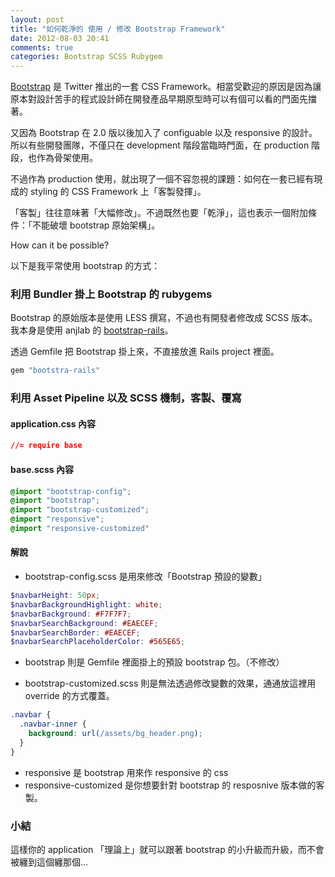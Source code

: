 ```yaml
---
layout: post
title: "如何乾淨的 使用 / 修改 Bootstrap Framework"
date: 2012-08-03 20:41
comments: true
categories: Bootstrap SCSS Rubygem
---
```


[Bootstrap](http://twitter.github.com/bootstrap/) 是 Twitter 推出的一套 CSS Framework。相當受歡迎的原因是因為讓原本對設計苦手的程式設計師在開發產品早期原型時可以有個可以看的門面先擋著。

又因為 Bootstrap 在 2.0 版以後加入了 configuable 以及 responsive 的設計。所以有些開發團隊，不僅只在 development 階段當臨時門面，在 production 階段，也作為骨架使用。

不過作為 production 使用，就出現了一個不容忽視的課題：如何在一套已經有現成的 styling 的 CSS Framework 上「客製發揮」。

「客製」往往意味著「大幅修改」。不過既然也要「乾淨」，這也表示一個附加條件：「不能破壞 bootstrap 原始架構」。

How can it be possible? 

以下是我平常使用 bootstrap 的方式：

### 利用 Bundler 掛上 Bootstrap 的 rubygems

Bootstrap 的原始版本是使用 LESS 撰寫，不過也有開發者修改成 SCSS 版本。我本身是使用 anjlab 的 [bootstrap-rails](https://github.com/anjlab/bootstrap-rails)。

透過 Gemfile 把 Bootstrap 掛上來，不直接放進 Rails project 裡面。

``` ruby Gemfile
gem "bootstra-rails"
```

### 利用 Asset Pipeline 以及 SCSS 機制，客製、覆寫

#### application.css 內容

``` css
//= require base
```

#### base.scss 內容

``` scss
@import "bootstrap-config";
@import "bootstrap";
@import "bootstrap-customized";
@import "responsive";
@import "responsive-customized"
```

#### 解說

* bootstrap-config.scss 是用來修改「Bootstrap 預設的變數」

``` scss
$navbarHeight: 50px;
$navbarBackgroundHighlight: white;
$navbarBackground: #F7F7F7;
$navbarSearchBackground: #EAECEF;
$navbarSearchBorder: #EAECEF;
$navbarSearchPlaceholderColor: #565E65;
```
* bootstrap 則是 Gemfile 裡面掛上的預設 bootstrap 包。（不修改）

* bootstrap-customized.scss 則是無法透過修改變數的效果，通通放這裡用 override 的方式覆蓋。

``` scss
.navbar {
  .navbar-inner {
    background: url(/assets/bg_header.png);
  }
}
```    

* responsive 是 bootstrap 用來作 responsive 的 css
* responsive-customized 是你想要針對 bootstrap 的 resposnive 版本做的客製。

### 小結

這樣你的 application 「理論上」就可以跟著 bootstrap 的小升級而升級，而不會被纏到這個纏那個...